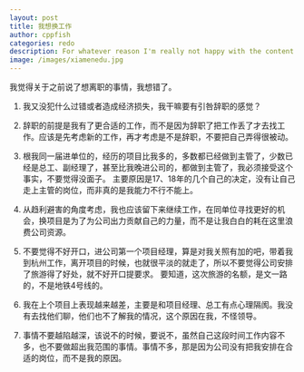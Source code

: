 ```yaml
---
layout: post
title: 我想换工作
author: cppfish
categories: redo
description: For whatever reason I'm really not happy with the content I've written in the past so I'm going to start over again, from scratch.
image: /images/xiamenedu.jpg
---
```


我觉得关于之前说了想离职的事情，我想错了。

1. 我又没犯什么过错或者造成经济损失，我干嘛要有引咎辞职的感觉？

2. 辞职的前提是我有了更合适的工作，而不是因为辞职了把工作丢了才去找工作。应该是先考虑新的工作，再才考虑是不是辞职，不要把自己弄得很被动。

3. 根我同一届进单位的，经历的项目比我多的，多数都已经做到主管了，少数已经是总工、副经理了，甚至比我晚进公司的，都做到主管了，我必须接受这个事实，不要觉得没面子。
主要原因是17、18年的几个自己的决定，没有让自己走上主管的岗位，而非真的是我能力不行不能上。

4. 从趋利避害的角度考虑，我也应该留下来继续工作，在同单位寻找更好的机会，换项目是为了为公司出力贡献自己的力量，而不是让我白白的耗在这里浪费公司资源。

5. 不要觉得不好开口，进公司第一个项目经理，算是对我关照有加的吧，带着我到杭州工作，离开项目的时候，也就很平淡的就走了，所以不要觉得公司安排了旅游得了好处，就不好开口提要求。
要知道，这次旅游的名额，是文一路的，不是地铁4号线的。

6. 我在上个项目上表现越来越差，主要是和项目经理、总工有点心理隔阂。我没有去找他们聊，他们也不了解我的情况，这个原因在我，不怪领导。

7. 事情不要越陷越深，该说不的时候，要说不，虽然自己这段时间工作内容不多，也不要做超出我范围的事情。事情不多，那是因为公司没有把我安排在合适的岗位，而不是我的原因。

